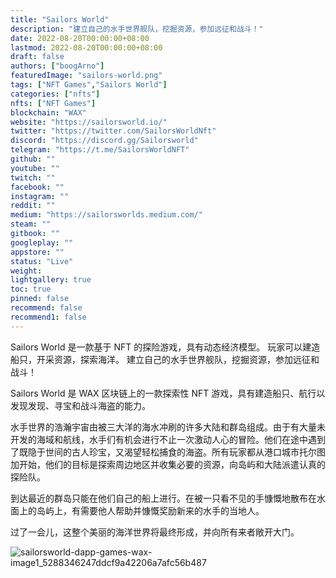 ```yaml
---
title: "Sailors World"
description: "建立自己的水手世界舰队，挖掘资源，参加远征和战斗！"
date: 2022-08-20T00:00:00+08:00
lastmod: 2022-08-20T00:00:00+08:00
draft: false
authors: ["boogArno"]
featuredImage: "sailors-world.png"
tags: ["NFT Games","Sailors World"]
categories: ["nfts"]
nfts: ["NFT Games"]
blockchain: "WAX"
website: "https://sailorsworld.io/"
twitter: "https://twitter.com/SailorsWorldNft"
discord: "https://discord.gg/Sailorsworld"
telegram: "https://t.me/SailorsWorldNFT"
github: ""
youtube: ""
twitch: ""
facebook: ""
instagram: ""
reddit: ""
medium: "https://sailorsworlds.medium.com/"
steam: ""
gitbook: ""
googleplay: ""
appstore: ""
status: "Live"
weight: 
lightgallery: true
toc: true
pinned: false
recommend: false
recommend1: false
---
```

Sailors World 是一款基于 NFT 的探险游戏，具有动态经济模型。 玩家可以建造船只，开采资源，探索海洋。
建立自己的水手世界舰队，挖掘资源，参加远征和战斗！

Sailors World 是 WAX 区块链上的一款探索性 NFT 游戏，具有建造船只、航行以发现发现、寻宝和战斗海盗的能力。

水手世界的浩瀚宇宙由被三大洋的海水冲刷的许多大陆和群岛组成。由于有大量未开发的海域和航线，水手们有机会进行不止一次激动人心的冒险。他们在途中遇到了既隐于世间的古人珍宝，又渴望轻松捕食的海盗。所有玩家都从港口城市托尔图加开始，他们的目标是探索周边地区并收集必要的资源，向岛屿和大陆派遣认真的探险队。

到达最近的群岛只能在他们自己的船上进行。在被一只看不见的手慷慨地散布在水面上的岛屿上，有需要他人帮助并慷慨奖励新来的水手的当地人。

过了一会儿，这整个美丽的海洋世界将最终形成，并向所有来者敞开大门。

![sailorsworld-dapp-games-wax-image1_5288346247ddcf9a42206a7afc56b487](sailorsworld-dapp-games-wax-image1_5288346247ddcf9a42206a7afc56b487.png)